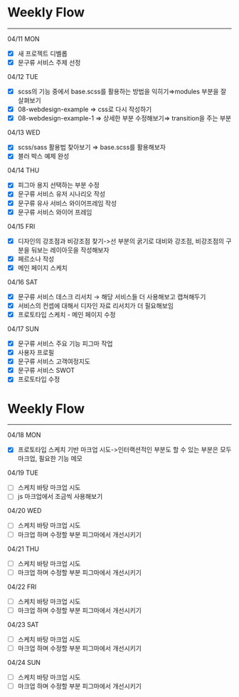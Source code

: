 # Weekly Flow

---

<aside>
04/11 MON

</aside>

- [x]  새 프로젝트 디벨롭
- [x]  문구류 서비스 주제 선정

<aside>
04/12 TUE

</aside>

- [x]  scss의 기능 중에서 base.scss를 활용하는 방법을 익히기⇒modules 부분을 잘 살펴보기
- [x]  08-webdesign-example ⇒ css로 다시 작성하기
- [x]  08-webdesign-example-1 ⇒ 상세한 부분 수정해보기⇒ transition을 주는 부분

<aside>
04/13 WED

</aside>

- [x]  scss/sass 활용법 찾아보기 ⇒ base.scss를 활용해보자
- [x]  블러 박스 예제 완성

<aside>
04/14 THU

</aside>

- [x]  피그마 용지 선택하는 부분 수정
- [x]  문구류 서비스 유저 시나리오 작성
- [x]  문구류 유사 서비스 와이어프레임 작성
- [x]  문구류 서비스 와이어 프레임

<aside>
04/15 FRI

</aside>

- [x]  디자인의 강조점과 비강조점 찾기->선 부분의 굵기로 대비와 강조점, 비강조점의 구분을 둬보는 레이아웃을 작성해보자
- [x]  페르소나 작성
- [x]  메인 페이지 스케치

<aside>
04/16 SAT

</aside>

- [x]  문구류 서비스 데스크 리서치 → 해당 서비스들 더 사용해보고 캡쳐해두기
- [x]  서비스의 컨셉에 대해서 디자인 자료 리서치가 더 필요해보임
- [x]  프로토타입 스케치 - 메인 페이지 수정

<aside>
04/17 SUN

</aside>

- [x]  문구류 서비스 주요 기능 피그마 작업
- [x]  사용자 프로필
- [x]  문구류 서비스 고객여정지도
- [x]  문구류 서비스 SWOT
- [x]  프로토타입 수정

# Weekly Flow

---

<aside>
04/18 MON

</aside>

- [x]  프로토타입 스케치 기반 마크업 시도->인터랙션적인 부분도 할 수 있는 부분은 모두 마크업, 필요한 기능 메모

<aside>
04/19 TUE

</aside>

- [ ]  스케치 바탕 마크업 시도
- [ ]  js 마크업에서 조금씩 사용해보기

<aside>
04/20 WED

</aside>

- [ ]  스케치 바탕 마크업 시도
- [ ]  마크업 하며 수정할 부분 피그마에서 개선시키기

<aside>
04/21 THU

</aside>

- [ ]  스케치 바탕 마크업 시도
- [ ]  마크업 하며 수정할 부분 피그마에서 개선시키기

<aside>
04/22 FRI

</aside>

- [ ]  스케치 바탕 마크업 시도
- [ ]  마크업 하며 수정할 부분 피그마에서 개선시키기

<aside>
04/23 SAT

</aside>

- [ ]  스케치 바탕 마크업 시도
- [ ]  마크업 하며 수정할 부분 피그마에서 개선시키기

<aside>
04/24 SUN

</aside>

- [ ]  스케치 바탕 마크업 시도
- [ ]  마크업 하며 수정할 부분 피그마에서 개선시키기
